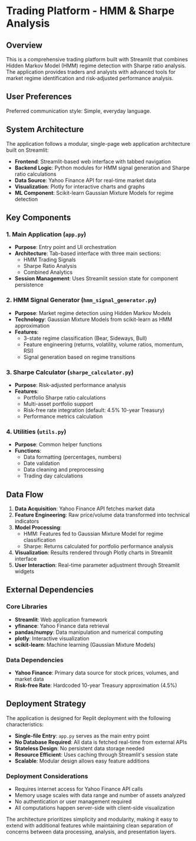 # Trading Platform - HMM & Sharpe Analysis

## Overview

This is a comprehensive trading platform built with Streamlit that combines Hidden Markov Model (HMM) regime detection with Sharpe ratio analysis. The application provides traders and analysts with advanced tools for market regime identification and risk-adjusted performance analysis.

## User Preferences

Preferred communication style: Simple, everyday language.

## System Architecture

The application follows a modular, single-page web application architecture built on Streamlit:

- **Frontend**: Streamlit-based web interface with tabbed navigation
- **Backend Logic**: Python modules for HMM signal generation and Sharpe ratio calculations
- **Data Source**: Yahoo Finance API for real-time market data
- **Visualization**: Plotly for interactive charts and graphs
- **ML Component**: Scikit-learn Gaussian Mixture Models for regime detection

## Key Components

### 1. Main Application (`app.py`)
- **Purpose**: Entry point and UI orchestration
- **Architecture**: Tab-based interface with three main sections:
  - HMM Trading Signals
  - Sharpe Ratio Analysis  
  - Combined Analytics
- **Session Management**: Uses Streamlit session state for component persistence

### 2. HMM Signal Generator (`hmm_signal_generator.py`)
- **Purpose**: Market regime detection using Hidden Markov Models
- **Technology**: Gaussian Mixture Models from scikit-learn as HMM approximation
- **Features**: 
  - 3-state regime classification (Bear, Sideways, Bull)
  - Feature engineering (returns, volatility, volume ratios, momentum, RSI)
  - Signal generation based on regime transitions

### 3. Sharpe Calculator (`sharpe_calculator.py`)
- **Purpose**: Risk-adjusted performance analysis
- **Features**:
  - Portfolio Sharpe ratio calculations
  - Multi-asset portfolio support
  - Risk-free rate integration (default: 4.5% 10-year Treasury)
  - Performance metrics calculation

### 4. Utilities (`utils.py`)
- **Purpose**: Common helper functions
- **Functions**:
  - Data formatting (percentages, numbers)
  - Date validation
  - Data cleaning and preprocessing
  - Trading day calculations

## Data Flow

1. **Data Acquisition**: Yahoo Finance API fetches market data
2. **Feature Engineering**: Raw price/volume data transformed into technical indicators
3. **Model Processing**: 
   - HMM: Features fed to Gaussian Mixture Model for regime classification
   - Sharpe: Returns calculated for portfolio performance analysis
4. **Visualization**: Results rendered through Plotly charts in Streamlit interface
5. **User Interaction**: Real-time parameter adjustment through Streamlit widgets

## External Dependencies

### Core Libraries
- **Streamlit**: Web application framework
- **yfinance**: Yahoo Finance data retrieval
- **pandas/numpy**: Data manipulation and numerical computing
- **plotly**: Interactive visualization
- **scikit-learn**: Machine learning (Gaussian Mixture Models)

### Data Dependencies
- **Yahoo Finance**: Primary data source for stock prices, volumes, and market data
- **Risk-free Rate**: Hardcoded 10-year Treasury approximation (4.5%)

## Deployment Strategy

The application is designed for Replit deployment with the following characteristics:

- **Single-file Entry**: `app.py` serves as the main entry point
- **No Database Required**: All data is fetched real-time from external APIs
- **Stateless Design**: No persistent data storage needed
- **Resource Efficient**: Uses caching through Streamlit's session state
- **Scalable**: Modular design allows easy feature additions

### Deployment Considerations
- Requires internet access for Yahoo Finance API calls
- Memory usage scales with data range and number of assets analyzed
- No authentication or user management required
- All computations happen server-side with client-side visualization

The architecture prioritizes simplicity and modularity, making it easy to extend with additional features while maintaining clean separation of concerns between data processing, analysis, and presentation layers.